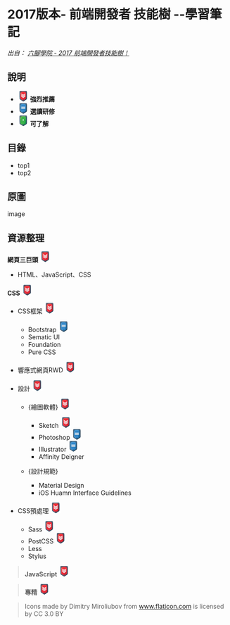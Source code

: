 # 2017版本- 前端開發者 技能樹 --學習筆記 

*出自： [六腳學院 - 2017 前端開發者技能樹！](http://www.hexschool.com/2017/06/12/2017-06-12-skill_tree/)*

## 說明

* ![](./AboutMe-image/chevron-HIGH.png) **強烈推薦**
* ![](./AboutMe-image/chevron-MEDIUM.png) **選讀研修**
* ![](./AboutMe-image/chevron-LOW.png) **可了解**

## 目錄

* top1
* top2

## 原圖

image

## 資源整理

**網頁三巨頭** ![](./AboutMe-image/chevron-HIGH.png)
- HTML、JavaScript、CSS

**CSS** ![](./AboutMe-image/chevron-HIGH.png)

* CSS框架 ![](./AboutMe-image/chevron-HIGH.png)
	* Bootstrap ![](./AboutMe-image/chevron-MEDIUM.png) 
	* Sematic UI
	* Foundation
	* Pure CSS

* 響應式網頁RWD ![](./AboutMe-image/chevron-HIGH.png)
		
* 設計 ![](./AboutMe-image/chevron-HIGH.png)
	* {繪圖軟體} ![](./AboutMe-image/chevron-HIGH.png)
		* Sketch ![](./AboutMe-image/chevron-HIGH.png)
		* Photoshop ![](./AboutMe-image/chevron-MEDIUM.png) 
		* IIIustrator ![](./AboutMe-image/chevron-MEDIUM.png) 
		* Affinity Deigner

	* {設計規範}
		* Material Design
		* iOS Huamn Interface Guidelines

* CSS預處理 ![](./AboutMe-image/chevron-HIGH.png)
	* Sass ![](./AboutMe-image/chevron-HIGH.png)
	* PostCSS ![](./AboutMe-image/chevron-HIGH.png)
	* Less
	* Stylus	

> **JavaScript** ![](./AboutMe-image/chevron-HIGH.png)

> **專精** ![](./AboutMe-image/chevron-HIGH.png)

			




> Icons made by Dimitry Miroliubov from www.flaticon.com is licensed by CC 3.0 BY
